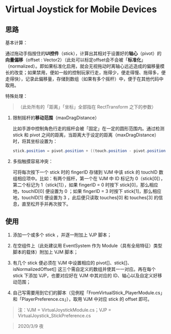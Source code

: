 # Virtual Joystick for Mobile Devices

## 思路

基本计算：

通过拖动手指按住的**UI控件**（stick），计算出其相对于设置好的**轴心**（pivot）的**向量偏移**（offset : Vector2）（此处可以标定offset会不会被「**标准化**」（normalized）。即如果标准化启用，就会无视拖动时离轴心远近造成的偏移量模长的改变；如果禁用，便如一般的控制玩家行走，拖得少，便走得慢、拖得多，便走得快），记录此偏移量，存储到数组（如果有多个摇杆）中，便于在其他代码中取用。

特殊处理：

> （此处所有的「距离」「坐标」全部指在 RectTransform 之下的参数）

1. 限制摇杆的**移动范围**（maxDragDistance）

   比如手游中控制角色行走的摇杆会被「固定」在一定的圆形范围内。通过检测 stick 和 pivot 之间的距离，当距离大于设定的距离（maxDragDistance）时，将其坐标设置为：
   
   ```c#
   stick.position = pivot.position + ((touch.position - pivot.position).normalized * maxDragDistance)
   ```
   
2. 多指触摸容易冲突：
  
   可将每次按下一个 stick 时的 fingerID 存储到 VJM 中该 stick 的 touchID 数组相应项中。比如：有两个摇杆，第一个在 VJM 中 ID 标记为 0（stick[0]），第二个标记为 1（stick[1]），如果 fingerID = 0 时按下 stick[0]，那么相应地，touchID[0] 便设置为 0 ；如果 fingerID = 3 时按下 stick[1]，那么相应地，touchID[1] 便设置为 3 ，此后便只读取 touches[0] 和 touches[3] 的信息，直至松开手并再次按下。
   

## 使用

1. 添加一个或多个 stick ，并逐一附加上 VJP 脚本；

2. 在空组件上（此处建议用 EventSystem 作为 Module（具有全局特征）类型脚本的载体）附加上 VJM 脚本；

3. 有几个 stick 便必须在 VJM 中设置相应的 pivot[]、stick[]、isNormalizedOffset[] 这三个需自定义的数组并使其一一对应。再在每个 stick 下添加 VJP，也要对应好在 VJM 中其对应的 ID、轴心以及自定义好移动范围；

4. 自己写需要用到它们的脚本（见例程「FromVirtualStick_PlayerModule.cs」和「PlayerPreference.cs」），取用 VJM 中对应 stick 的 offset 即可。

> 注：VJM = VirtualJoystickModule.cs；VJP = VirtualJoystick_StickPreference.cs

> 2020/3/9 夜
